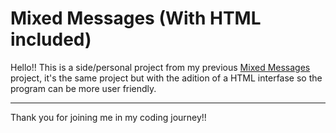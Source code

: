 # Mixed Messages (With HTML included)

Hello!! This is a side/personal project from my previous [Mixed Messages](https://github.com/JuanIsturiz/Mixed-Messages) project, it's the same project but with the adition of a HTML interfase so the program can be more user friendly.

---

Thank you for joining me in my coding journey!!